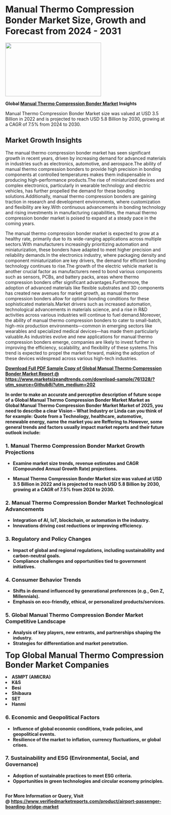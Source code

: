 <H1>Manual Thermo Compression Bonder Market Size, Growth and Forecast from 2024 - 2031</H1><img class="aligncenter size-medium wp-image-584254" src="https://thirdeyenews.in/wp-content/uploads/2024/09/Global-Market-Research-300x168.jpeg" alt="" width="300" height="168" /><p><strong>Global&nbsp;<a href="https://www.marketsizeandtrends.com/download-sample/761328/?utm_source=Github8j?utm_medium=202">Manual Thermo Compression Bonder Market</a> Insights</strong></p><p>Manual Thermo Compression Bonder Market size was valued at USD 3.5 Billion in 2022 and is projected to reach USD 5.8 Billion by 2030, growing at a CAGR of 7.5% from 2024 to 2030.</p><p><h2>Market Growth Insights</h2> <p>The manual thermo compression bonder market has seen significant growth in recent years, driven by increasing demand for advanced materials in industries such as electronics, automotive, and aerospace.The ability of manual thermo compression bonders to provide high precision in bonding components at controlled temperatures makes them indispensable in producing high-performance products.The rise of miniaturized devices and complex electronics, particularly in wearable technology and electric vehicles, has further propelled the demand for these bonding solutions.Additionally, manual thermo compression bonders are gaining traction in research and development environments, where customization and flexibility are key.With continuous advancements in bonding technology and rising investments in manufacturing capabilities, the manual thermo compression bonder market is poised to expand at a steady pace in the coming years.</p> <p><strong><a href="#"></a></strong></p> <p>The manual thermo compression bonder market is expected to grow at a healthy rate, primarily due to its wide-ranging applications across multiple sectors.With manufacturers increasingly prioritizing automation and miniaturization, these bonders have adapted to meet higher precision and reliability demands.In the electronics industry, where packaging density and component miniaturization are key drivers, the demand for efficient bonding technology continues to rise.The growth of the electric vehicle market is another crucial factor as manufacturers need to bond various components such as sensors, PCBs, and battery packs, areas where thermo compression bonders offer significant advantages.Furthermore, the adoption of advanced materials like flexible substrates and 3D components has created new avenues for market growth, as manual thermo compression bonders allow for optimal bonding conditions for these sophisticated materials.Market drivers such as increased automation, technological advancements in materials science, and a rise in R&D activities across various industries will continue to fuel demand.Moreover, the ability of manual thermo compression bonders to cater to small-batch, high-mix production environments—common in emerging sectors like wearables and specialized medical devices—has made them particularly valuable.As industries evolve and new applications for manual thermo compression bonders emerge, companies are likely to invest further in improving the efficiency, scalability, and flexibility of these systems.This trend is expected to propel the market forward, making the adoption of these devices widespread across various high-tech industries.<p><strong><a href="#"></p><p><span class=""><strong>Download Full PDF Sample Copy of Global Manual Thermo Compression Bonder Market Report</strong> @ <a href="https://www.marketsizeandtrends.com/download-sample/761328/?utm_source=Github8j?utm_medium=202" target="_blank">https://www.marketsizeandtrends.com/download-sample/761328/?utm_source=Github8j?utm_medium=202</a></span></p><p>In order to make an accurate and perceptive description of future scope of a Global&nbsp;Manual Thermo Compression Bonder Market Market as Global&nbsp;Manual Thermo Compression Bonder Market Market of 2025, you need to describe a clear Vision &ndash; What Industry or Linda can you think of for example: Quote from a Technology, healthcare, automotive, renewable energy, name the market you are Reffering to.However, some general trends and factors usually impact market reports and their future outlook include:</p><h3>1.&nbsp;<strong>Manual Thermo Compression Bonder Market Growth Projections</strong></h3><ul><li>Examine market size trends, revenue estimates and CAGR (Compounded Annual Growth Rate) projections.</li><li><p>Manual Thermo Compression Bonder Market size was valued at USD 3.5 Billion in 2022 and is projected to reach USD 5.8 Billion by 2030, growing at a CAGR of 7.5% from 2024 to 2030.</p></li></ul><h3>2.&nbsp;<strong>Manual Thermo Compression Bonder Market Technological Advancements</strong></h3><ul><li>Integration of AI, IoT, blockchain, or automation in the industry.</li><li>Innovations driving cost reductions or improving efficiency.</li></ul><h3>3.&nbsp;<strong>Regulatory and Policy Changes</strong></h3><ul><li>Impact of global and regional regulations, including sustainability and carbon-neutral goals.</li><li>Compliance challenges and opportunities tied to government initiatives.</li></ul><h3>4.&nbsp;<strong>Consumer Behavior Trends</strong></h3><ul><li>Shifts in demand influenced by generational preferences (e.g., Gen Z, Millennials).</li><li>Emphasis on eco-friendly, ethical, or personalized products/services.</li></ul><h3>5.&nbsp;<strong>Global Manual Thermo Compression Bonder Market Competitive Landscape</strong></h3><ul><li>Analysis of key players, new entrants, and partnerships shaping the industry.</li><li>Strategies for differentiation and market penetration.</li></ul><p data-pm-slice="1 1 []"><span style="color: inherit; font-family: inherit; font-size: 25px;">Top Global Manual Thermo Compression Bonder Market Companies</span></p><div class="" data-test-id=""><p><li>ASMPT (AMICRA)</li><li> K&S</li><li> Besi</li><li> Shibaura</li><li> SET</li><li> Hanmi</li></p></div><h3>6.&nbsp;<strong>Economic and Geopolitical Factors</strong></h3><ul><li>Influence of global economic conditions, trade policies, and geopolitical events.</li><li>Resilience of the market to inflation, currency fluctuations, or global crises.</li></ul><h3>7.&nbsp;<strong>Sustainability and ESG (Environmental, Social, and Governance)</strong></h3><ul><li>Adoption of sustainable practices to meet ESG criteria.</li><li>Opportunities in green technologies and circular economy principles.</li></ul><h2><strong style="font-size: 14px;">For More Information or Query, Visit @&nbsp;</strong><a style="background-color: #ffffff; font-size: 14px;" href="https://www.marketsizeandtrends.com/report/manual-thermo-compression-bonder-market/" target="_blank">https://www.verifiedmarketreports.com/product/airport-passenger-boarding-bridge-market</a></h2>